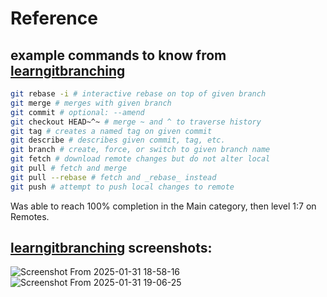 # Reference

## example commands to know from [learngitbranching]

```bash
git rebase -i # interactive rebase on top of given branch
git merge # merges with given branch
git commit # optional: --amend
git checkout HEAD~^~ # merge ~ and ^ to traverse history
git tag # creates a named tag on given commit
git describe # describes given commit, tag, etc.
git branch # create, force, or switch to given branch name
git fetch # download remote changes but do not alter local
git pull # fetch and merge
git pull --rebase # fetch and _rebase_ instead
git push # attempt to push local changes to remote
```

Was able to reach 100% completion in the Main category, then level 1:7 on
Remotes.

## [learngitbranching] screenshots:

![Screenshot From 2025-01-31 18-58-16](https://github.com/user-attachments/assets/bbfee769-9576-4e29-9140-7caa797675e9)
![Screenshot From 2025-01-31 19-06-25](https://github.com/user-attachments/assets/acdc8679-9236-47b0-8381-8426d21515aa)

[learngitbranching]: https://learngitbranching.js.org/
